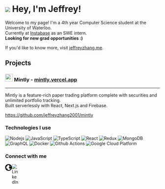 # [<img src="https://emojis.slackmojis.com/emojis/images/1593555389/9579/blob_excited.gif?1593555389" width="30"/>](https://jeffreyzhang.me/) Hey, I'm Jeffrey!
Welcome to my page! I'm a 4th year Computer Science student at the University of Waterloo.  
Currently at [Instabase](https://instabase.com/) as an SWE intern.    
**Looking for new grad opportunities :)**  

If you'd like to know more, visit [jeffreyzhang.me](https://jeffreyzhang.me/).

## Projects

### [<img src="https://twemoji.maxcdn.com/v/13.0.1/72x72/1f343.png" alt="" width="25px" height="25px">](https://mintly.vercel.app/) Mintly - [mintly.vercel.app](https://mintly.vercel.app/)
---
Mintly is a feature-rich paper trading platform complete with securities and unlimited portfolio tracking.  
Built serverlessly with React, Next.js and Firebase.  
  
https://github.com/jeffreyzhang2001/mintly


### Technologies I use
<p>
  <img alt="Nodejs" src="https://img.shields.io/badge/-Node.js-43853d?style=flat-square&logo=Node.js&logoColor=white" />
  <img alt="JavaScript" src="https://img.shields.io/badge/-JavaScript-F7B93E?style=flat-square&logo=javascript&logoColor=white" />
  <img alt="TypeScript" src="https://img.shields.io/badge/-TypeScript-007ACC?style=flat-square&logo=typescript&logoColor=white" />
  <img alt="React" src="https://img.shields.io/badge/-React-45b8d8?style=flat-square&logo=react&logoColor=white" />
  <img alt="Redux" src="https://img.shields.io/badge/-Redux-764ABC?style=flat-square&logo=redux&logoColor=white" />
  <img alt="MongoDB" src="https://img.shields.io/badge/-MongoDB-13aa52?style=flat-square&logo=mongodb&logoColor=white" />
  <img alt="GraphQL" src="https://img.shields.io/badge/-GraphQL-E10098?style=flat-square&logo=graphql&logoColor=white" />
  <img alt="Docker" src="https://img.shields.io/badge/-Docker-46a2f1?style=flat-square&logo=docker&logoColor=white" />
  <img alt="Github Actions" src="https://img.shields.io/badge/-Github_Actions-2088FF?style=flat-square&logo=github-actions&logoColor=white" />
  <img alt="Google Cloud Platform" src="https://img.shields.io/badge/-Google_Cloud_Platform-1a73e8?style=flat-square&logo=google-cloud&logoColor=white" />
</p>

### Connect with me

[<img align="left" alt="jeffreyzhang.me" width="22px" src="https://raw.githubusercontent.com/iconic/open-iconic/master/svg/globe.svg">](https://jeffreyzhang.me/)
[<img align="left" alt="LinkedIn" width="22px" src="https://cdn.jsdelivr.net/npm/simple-icons@v3/icons/linkedin.svg">](https://www.linkedin.com/in/jeffreyzhang2001/)
